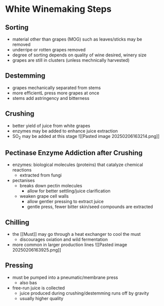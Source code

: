 # White Winemaking Steps
## Sorting
- material other than grapes (MOG) such as leaves/sticks may be removed
- underripe or rotten grapes removed
- degree of sorting depends on quality of wine desired, winery size
- grapes are still in clusters (unless mechnically harvested)
## Destemming
- grapes mechanically separated from stems
- more efficientL press more grapes at once
- stems add astringency and bitterness
## Crushing
- better yield of juice from white grapes
- enzymes may be added to enhance juice extraction
- SO$_2$ may be added at this stage
![[Pasted image 20250206163214.png]]
## Pectinase Enzyme Addiction after Crushing
- enzymes: biological molecules (proteins) that catalyze chemical reactions
	- extracted from fungi
- pectanises
	- breaks down pectin molecules
		- allow for better settling/juice clarification
	- weaken grape cell walls
		- allow gentler pressing to extract juice
		- gentle press, fewer bitter skin/seed compounds are extracted
## Chilling
- the [[Must]] may go through a heat exchanger to cool the must
	- discourages oxiation and wild fermentation
- more common in larger production lines
![[Pasted image 20250206163925.png]]
## Pressing
- must be pumped into a pneumatic/membrane press
	- also bas
- free-run juice is collected
	- juice produced during crushing/destemming runs off by gravity
	- usually higher quality